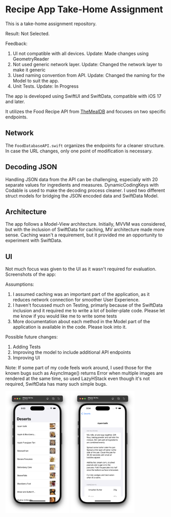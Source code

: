 # Recipe App Take-Home Assignment

This is a take-home assignment repository.

Result: Not Selected.

Feedback: 
1. UI not compatible with all devices. Update: Made changes using GeometryReader
2. Not used generic network layer. Update: Changed the network layer to make it generic
3. Used naming convention from API. Update: Changed the naming for the Model to suit the app.
4. Unit Tests. Update: In Progress

The app is developed using SwiftUI and SwiftData, compatible with iOS 17 and later.

It utilizes the Food Recipe API from [TheMealDB](https://themealdb.com/api.php) and focuses on two specific endpoints.

## Network

The `FoodDatabaseAPI.swift` organizes the endpoints for a cleaner structure. In case the URL changes, only one point of modification is necessary.

## Decoding JSON

Handling JSON data from the API can be challenging, especially with 20 separate values for ingredients and measures. 
DynamicCodingKeys with Codable is used to make the decoding process cleaner. I used two different struct models for bridging the JSON encoded data and SwiftData Model. 

## Architecture

The app follows a Model-View architecture. Initially, MVVM was considered, but with the inclusion of SwiftData for caching, MV architecture made more sense. Caching wasn't a requirement, but it provided me an opportunity to experiment with SwiftData.

## UI

Not much focus was given to the UI as it wasn't required for evaluation. Screenshots of the app:

Assumptions:
1. I assumed caching was an important part of the application, as it reduces network connection for smoother User Experience.
2. I haven't focussed much on Testing, primarly because of the SwiftData inclusion and it required me to write a lot of boiler-plate code. 
Please let me know if you would like me to write some tests
3. More documentation about each method in the Model part of the application is available in the code. Please look into it.

Possible future changes:
1. Adding Tests
2. Improving the model to include additional API endpoints
3. Improving UI


Note: If some part of my code feels work around, I used those for the known bugs such as AsyncImage() returns Error when multiple images are rendered at the same time, so used LazyHStack even though it's not required, SwiftData has many such simple bugs. 




<img src="/Screenshots/desserts.png" alt="Desserts" width="200"/> <img src="/Screenshots/info.png" alt="Information" width="200"/>

